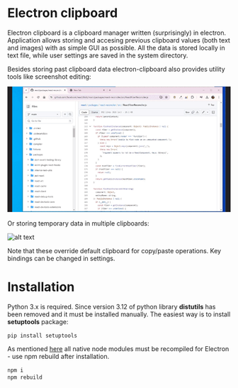 # Electron clipboard
Electron clipboard is a clipboard manager  written (surprisingly) in  electron. Application allows storing and accesing previous clipboard values (both text and images) with as simple GUI as possible. All the data is stored locally in text file, while user settings are saved in the system directory.

Besides storing past clipboard data electron-clipboard also provides utility tools like screenshot editing:

![alt text](https://raw.githubusercontent.com/ezrnew/electron-clipboard/main/assets/paint-demo.gif "paint demo")

Or storing temporary data in multiple clipboards:

![alt text](https://raw.githubusercontent.com/ezrnew/electron-clipboard/main/assets/shortcuts-demo.gif "shortcuts demo")

Note that these override default clipboard for copy/paste operations. Key bindings can be changed in settings.


# Installation
Python 3.x is required. Since version 3.12 of python library  **distutils** has been removed and it must be installed manually. The easiest way is to install **setuptools** package:
```
pip install setuptools
```
As mentioned [here](https://www.electronjs.org/docs/latest/tutorial/using-native-node-modules) all native node modules must be recompiled for Electron -  use npm rebuild after installation.
```
npm i
npm rebuild
```
